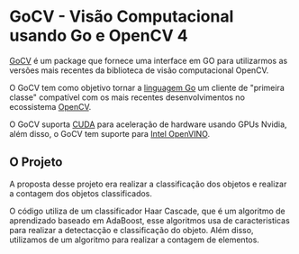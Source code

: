 # GoCV - Visão Computacional usando Go e OpenCV 4

[GoCV](https://gocv.io/) é um package que fornece uma interface em GO para 
utilizarmos as versões mais recentes da biblioteca de visão computacional OpenCV.

O GoCV tem como objetivo tornar a [linguagem Go](https://go.dev/) um cliente de "primeira classe" 
compatível com os mais recentes desenvolvimentos no ecossistema [OpenCV](https://opencv.org/).

O GoCV suporta [CUDA](https://en.wikipedia.org/wiki/CUDA) para aceleração de 
hardware usando GPUs Nvidia, além disso, o GoCV tem suporte para [Intel OpenVINO](https://www.intel.com/content/www/us/en/developer/tools/openvino-toolkit/overview.html).

## O Projeto
A proposta desse projeto era realizar a classificação dos objetos e realizar a contagem dos objetos classificados.

O código utiliza de um classificador Haar Cascade, que é um algoritmo de aprendizado baseado em AdaBoost, esse algoritmos usa de caracteristicas para realizar a detectacção e classificação do objeto.
Além disso, utilizamos de um algoritmo para realizar a contagem de elementos.

